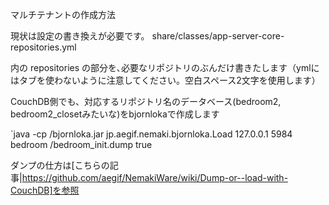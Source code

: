 マルチテナントの作成方法

現状は設定の書き換えが必要です。
share/classes/app-server-core-repositories.yml 

内の
repositories
の部分を､必要なリポジトリのぶんだけ書きたします（ymlにはタブを使わないように注意してください。空白スペース2文字を使用します）

CouchDB側でも、対応するリポジトリ名のデータベース(bedroom2, bedroom2_closetみたいな)をbjornlokaで作成します

`java -cp <path>/bjornloka.jar jp.aegif.nemaki.bjornloka.Load 127.0.0.1 5984 bedroom <path>/bedroom_init.dump true

ダンプの仕方は[こちらの記事|https://github.com/aegif/NemakiWare/wiki/Dump-or--load-with-CouchDB]を参照